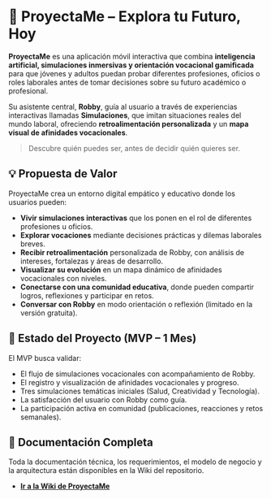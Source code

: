 # 🚀 ProyectaMe – Explora tu Futuro, Hoy

**ProyectaMe** es una aplicación móvil interactiva que combina **inteligencia artificial, simulaciones inmersivas y orientación vocacional gamificada** para que jóvenes y adultos puedan probar diferentes profesiones, oficios o roles laborales antes de tomar decisiones sobre su futuro académico o profesional.

Su asistente central, **Robby**, guía al usuario a través de experiencias interactivas llamadas **Simulaciones**, que imitan situaciones reales del mundo laboral, ofreciendo **retroalimentación personalizada** y un **mapa visual de afinidades vocacionales**.

> Descubre quién puedes ser, antes de decidir quién quieres ser.


## 💡 Propuesta de Valor

ProyectaMe crea un entorno digital empático y educativo donde los usuarios pueden:
- **Vivir simulaciones interactivas** que los ponen en el rol de diferentes profesiones u oficios.
- **Explorar vocaciones** mediante decisiones prácticas y dilemas laborales breves.
- **Recibir retroalimentación** personalizada de Robby, con análisis de intereses, fortalezas y áreas de desarrollo.
- **Visualizar su evolución** en un mapa dinámico de afinidades vocacionales con niveles.
- **Conectarse con una comunidad educativa**, donde pueden compartir logros, reflexiones y participar en retos.
- **Conversar con Robby** en modo orientación o reflexión (limitado en la versión gratuita).

## 🚀 Estado del Proyecto (MVP – 1 Mes)

El MVP busca validar: 
- El flujo de simulaciones vocacionales con acompañamiento de Robby.
- El registro y visualización de afinidades vocacionales y progreso.
- Tres simulaciones temáticas iniciales (Salud, Creatividad y Tecnología).
- La satisfacción del usuario con Robby como guía.
- La participación activa en comunidad (publicaciones, reacciones y retos semanales).


## 📖 Documentación Completa

Toda la documentación técnica, los requerimientos, el modelo de negocio y la arquitectura están disponibles en la Wiki del repositorio.

* [**Ir a la Wiki de ProyectaMe**](https://github.com/Ana3Lu/proyectaMe-app/wiki)
